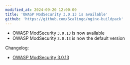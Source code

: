 ```yaml
---
modified_at: 2024-09-20 12:00:00
title: 'OWASP ModSecurity 3.0.13 is available'
github: 'https://github.com/Scalingo/nginx-buildpack'
---
```


- OWASP ModSecurity `3.0.13` is now available
- OWASP ModSecurity `3.0.13` is now the default version

Changelog:

* [OWASP ModSecurity 3.0.13](https://github.com/owasp-modsecurity/ModSecurity/blob/v3.0.13/CHANGES)
